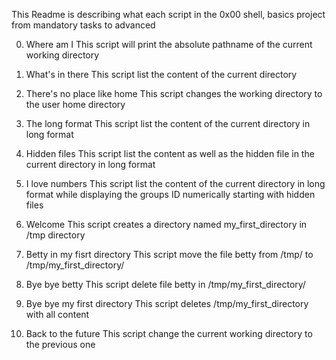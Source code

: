 This Readme is describing what each script in the 0x00 shell, basics project from mandatory tasks to advanced

0. Where am I
	This script will print the absolute pathname of the current working directory

1. What's in there
	This script list the content of the current directory

2. There's no place like home
	This script changes the working directory to the user home directory

3. The long format
	This script list the content of the current directory in long format

4. Hidden files
	This script list the content as well as the hidden file in the current 		directory in long format

5. I love numbers
	This script list the content of the current directory in long format 		while displaying the groups ID numerically starting with hidden files

6. Welcome
	This script creates a directory named my_first_directory in /tmp 		directory

7. Betty in my fisrt directory
	This script move the file betty from /tmp/ to /tmp/my_first_directory/

8. Bye bye betty
	This script delete file betty in /tmp/my_first_directory/

9. Bye bye my first directory
	This script deletes /tmp/my_first_directory with all content

10. Back to the future
	This script change the current working directory to the previous one



